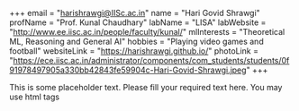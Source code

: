+++
email = "harishrawgi@IISc.ac.in"
name = "Hari Govid Shrawgi"
profName = "Prof. Kunal Chaudhary"
labName = "LISA"
labWebsite = "http://www.ee.iisc.ac.in/people/faculty/kunal/"
mlInterests = "Theoretical ML, Reasoning and General AI"
hobbies = "Playing video games and football"
websiteLink = "https://harishrawgi.github.io/"
photoLink = "https://ece.iisc.ac.in/administrator/components/com_students/students/0f91978497905a330bb42843fe59904c-Hari-Govid-Shrawgi.jpeg"
+++

This is some placeholder text. Please fill your required text here. You may use html tags